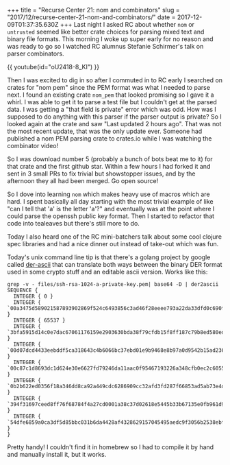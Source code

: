 +++
title = "Recurse Center 21: nom and combinators"
slug = "2017/12/recurse-center-21-nom-and-combinators/"
date = 2017-12-09T01:37:35.630Z
+++
Last night I asked RC about whether `nom` or `untrusted` seemed like better crate choices for parsing mixed text and binary file formats. This morning I woke up super early for no reason and was ready to go so I watched RC alumnus Stefanie Schirmer's talk on parser combinators.

{{ youtube(id="oU2418-8_KI") }}

Then I was excited to dig in so after I commuted in to RC early I searched on crates for "nom pem" since the PEM format was what I needed to parse next. I found an existing crate `nom_pem` that looked promising so I gave it a whirl. I was able to get it to parse a test file but I couldn't get at the parsed data. I was getting a "that field is private" error which was odd. How was I supposed to do anything with this parser if the parser output is private? So I looked again at the crate and saw "Last updated 2 hours ago". That was not the most recent update, that was the only update ever. Someone had published a nom PEM parsing crate to crates.io while I was watching the combinator video!

So I was download number 5 (probably a bunch of bots beat me to it) for that crate and the first github star. Within a few hours I had forked it and sent in 3 small PRs to fix trivial but showstopper issues, and by the afternoon they all had been merged. Go open source!

So I dove into learning `nom` which makes heavy use of macros which are hard. I spent basically all day starting with the most trivial example of like "can I tell that 'a' is the letter 'a'?" and eventually was at the point where I could parse the openssh public key format. Then I started to refactor that code into tealeaves but there's still more to do.

Today I also heard one of the RC mini-batchers talk about some cool clojure spec libraries and had a nice dinner out instead of take-out which was fun.

Today's unix command line tip is that there's a golang project by google called [der-ascii](https://github.com/google/der-ascii) that can translate both ways between the binary DER format used in some crypto stuff and an editable ascii version. Works like this:

```
grep -v - files/ssh-rsa-1024-a-private-key.pem| base64 -D | der2ascii
SEQUENCE {
  INTEGER { 0 }
  INTEGER { `00a3475d589021587893902869f524c6493856c3ad46f28eeee793a22da33dfd0c690f67a99b3acef3dcc877f4ad98fb91feb6c39d25a28871ad73a03bc7143a559de8eb22e3ca69a72ca6059a7ff5526878de96d29d82f2227be0308efb1e9f5fbf256c11f35e7ee8213961980b208666463f48c115a884aabc1ba7705f3293a7` }
  INTEGER { 65537 }
  INTEGER { `3bfa5915d14c0e7dac67061176159e2903630bda38f79cfdb15f8ff187c79b8ed580ed29667641d35ec4dd1baa314a282512e9e46e10b86259bee19b53d3e06140b6b2bfaaf9434b92569e5f67cd7d90deeeb0fb609fcdacb83518da6e7f39dc5c39bfb726362458fae49c03127338799e1104183cb4015a71b5f1cea91dd621` }
  INTEGER { `00d07dcd4433eebddf5ca318643c4b6066bc37ebd01e9b9468e8b97a0d9542b15ad236247a43f35b9a54acc7398ef9b0283658ca103e1b3e2eed4bf9f0b2abf4bf` }
  INTEGER { `00c87c1d8693dc1d624e30e6627fd79246da11aac0f95467193226a348cfb0ec2c605516cb73a472d558b54752666445046bb4e02057227260208f744832a29319` }
  INTEGER { `0b2b622ed0356f18a346dd8ca92a449cdc6286909cc32afd3fd287f66853ad5ab73e4d4ffb89f3135e8bef1467537b1b7c65df55656e62337365099bda8699d3` }
  INTEGER { `394f31697ceed8ff76f68784f4a27cd0001a38c37d02618e5445b33b67135e0fb961d9684320692b0f769272bd8e4024695d850bf99c8131755d4c922ed74651` }
  INTEGER { `54dfe6859a0ca3df5d85bbc031b6da4428af4328629157045495aedc9f3056b2538ebf513fbcc4bfe79d4a35a7cc3afedf79b7f856997cb3783dfad052a6ca06` }
}
```

Pretty handy! I couldn't find it in homebrew so I had to compile it by hand and manually install it, but it works.
